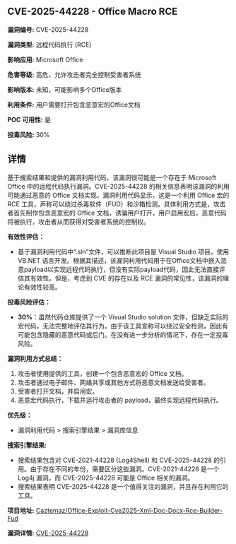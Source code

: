 ## CVE-2025-44228 - Office Macro RCE

**漏洞编号:** CVE-2025-44228

**漏洞类型:** 远程代码执行 (RCE)

**影响应用:** Microsoft Office

**危害等级:** 高危，允许攻击者完全控制受害者系统

**影响版本:** 未知，可能影响多个Office版本

**利用条件:** 用户需要打开包含恶意宏的Office文档

**POC 可用性:** 是

**投毒风险:** 30%

## 详情

基于搜索结果和提供的漏洞利用代码，该漏洞很可能是一个存在于 Microsoft Office 中的远程代码执行漏洞。CVE-2025-44228 的相关信息表明该漏洞的利用可能通过恶意的 Office 文档实现。漏洞利用代码显示，这是一个利用 Office 宏的 RCE 工具，声称可以绕过杀毒软件（FUD）和沙箱检测。具体利用方式是，攻击者首先制作包含恶意宏的 Office 文档，诱骗用户打开，用户启用宏后，恶意代码将被执行，攻击者从而获得对受害者系统的控制权。

**有效性评估：**

*   基于漏洞利用代码中“.sln”文件，可以推断此项目是 Visual Studio 项目，使用VB.NET 语言开发。根据其描述，该漏洞利用代码用于在Office文档中嵌入恶意payload以实现远程代码执行，但没有实际payload代码，因此无法直接评估其有效性。但是，考虑到 CVE 的存在以及 RCE 漏洞的常见性，该漏洞的理论有效性较高。

**投毒风险评估：**

*   **30%**：虽然代码仓库提供了一个 Visual Studio solution 文件，但缺乏实际的宏代码，无法完整地评估其行为。由于该工具宣称可以绕过安全检测，因此有可能包含隐藏的恶意代码或后门。在没有进一步分析的情况下，存在一定投毒风险。

**漏洞利用方式总结：**

1.  攻击者使用提供的工具，创建一个包含恶意宏的 Office 文档。
2.  攻击者通过电子邮件、网络共享或其他方式将恶意文档发送给受害者。
3.  受害者打开文档，并启用宏。
4.  恶意宏代码执行，下载并运行攻击者的 payload，最终实现远程代码执行。

**优先级：**

*   漏洞利用代码 > 搜索引擎结果 > 漏洞库信息

**搜索引擎结果:**

*   搜索结果包含对 CVE-2021-44228 (Log4Shell) 和 CVE-2025-44228 的引用。由于存在不同的年份，需要区分这些漏洞。CVE-2021-44228 是一个 Log4j 漏洞，而 CVE-2025-44228 可能是 Office 相关的漏洞。
*   搜索结果表明 CVE-2025-44228 是一个值得关注的漏洞，并且存在利用它的工具。

**项目地址:** [Caztemaz/Office-Exploit-Cve2025-Xml-Doc-Docx-Rce-Builder-Fud](https://github.com/Caztemaz/Office-Exploit-Cve2025-Xml-Doc-Docx-Rce-Builder-Fud)

**漏洞详情:** [CVE-2025-44228](https://nvd.nist.gov/vuln/detail/CVE-2025-44228)